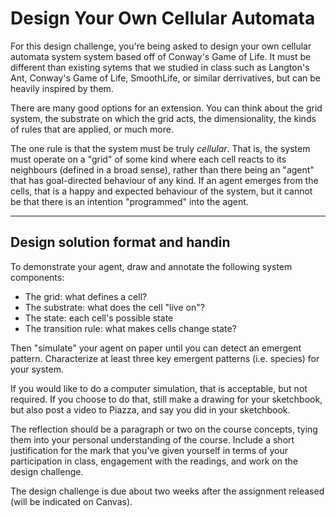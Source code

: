 # Design Your Own Cellular Automata

For this design challenge, you're being asked to design your own cellular automata system system based off of Conway's Game of Life. It must be different than existing sytems that we studied in class such as Langton's Ant, Conway's Game of Life, SmoothLife, or similar derrivatives, but can be heavily inspired by them.

There are many good options for an extension. You can think about the grid system, the substrate on which the grid acts, the dimensionality, the kinds of rules that are applied, or much more. 

The one rule is that the system must be truly _cellular_. That is, the system must operate on a "grid" of some kind where each cell reacts to its neighbours (defined in a broad sense), rather than there being an "agent" that has goal-directed behaviour of any kind. If an agent emerges from the cells, that is a happy and expected behaviour of the system, but it cannot be that there is an intention "programmed" into the agent.

---

## Design solution format and handin
To demonstrate your agent, draw and annotate the following system components:
- The grid: what defines a cell?
- The substrate: what does the cell "live on"?
- The state: each cell's possible state
- The transition rule: what makes cells change state?

Then "simulate" your agent on paper until you can detect an emergent pattern. Characterize at least three key emergent patterns (i.e. species) for your system.

If you would like to do a computer simulation, that is acceptable, but not required. If you choose to do that, still make a drawing for your sketchbook, but also post a video to Piazza, and say you did in your sketchbook.

The reflection should be a paragraph or two on the course concepts, tying them into your personal understanding of the course. Include a short justification for the mark that you've given yourself in terms of your participation in class, engagement with the readings, and work on the design challenge.

The design challenge is due about two weeks after the assignment released (will be indicated on Canvas).